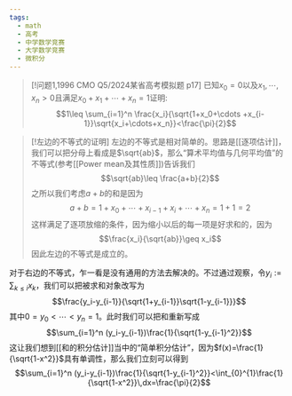 ```yaml
---
tags:
  - math
  - 高考
  - 中学数学竞赛
  - 大学数学竞赛
  - 微积分
---
```


> [!问题1,1996 CMO Q5/2024某省高考模拟题 p17]
> 已知$x_0=0$以及$x_1,\cdots,x_n>0$且满足$x_0+x_1+\cdots+x_n=1$证明:
> $$1\leq \sum_{i=1}^n \frac{x_i}{\sqrt{1+x_0+\cdots +x_{i-1}}\sqrt{x_i+\cdots+x_n}}<\frac{\pi}{2}$$

> [!左边的不等式的证明]
> 左边的不等式是相对简单的。思路是[[逐项估计]]，我们可以把分母上看成是$\sqrt{ab}$，那么“算术平均值与几何平均值”的不等式(参考[[Power mean及其性质]])告诉我们$$\sqrt{ab}\leq \frac{a+b}{2}$$之所以我们考虑$a+b$的和是因为$$a+b=1+x_0+\cdots+x_{i-1}+x_i+\cdots+x_n=1+1=2$$这样满足了逐项放缩的条件，因为缩小以后的每一项是好求和的，因为$$\frac{x_i}{\sqrt{ab}}\geq x_i$$因此左边的不等式是成立的。

对于右边的不等式，乍一看是没有通用的方法去解决的。不过通过观察，令$y_i:=\sum_{k\leq i}x_k$，我们可以把被求和对象改写为$$\frac{y_i-y_{i-1}}{\sqrt{1+y_{i-1}}\sqrt{1-y_{i-1}}}$$其中$0=y_0<\cdots<y_n=1$。此时我们可以把和重新写成$$\sum_{i=1}^n (y_i-y_{i-1})\frac{1}{\sqrt{1-y_{i-1}^2}}$$这让我们想到[[和的积分估计]]当中的“简单积分估计”，因为$f(x)=\frac{1}{\sqrt{1-x^2}}$具有单调性，那么我们立刻可以得到$$\sum_{i=1}^n (y_i-y_{i-1})\frac{1}{\sqrt{1-y_{i-1}^2}}<\int_{0}^{1}\frac{1}{\sqrt{1-x^2}}\,dx=\frac{\pi}{2}$$